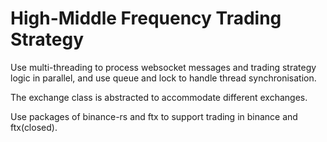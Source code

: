 # High-Middle Frequency Trading Strategy

Use multi-threading to process websocket messages and trading strategy logic in parallel, and use queue and lock to handle thread synchronisation.

The exchange class is abstracted to accommodate different exchanges.

Use packages of binance-rs and ftx to support trading in binance and ftx(closed).
